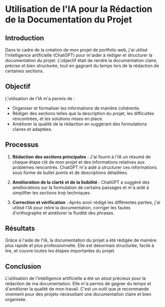 # Utilisation de l'IA pour la Rédaction de la Documentation du Projet

## Introduction
Dans le cadre de la création de mon projet de portfolio web, j'ai utilisé l'intelligence artificielle (ChatGPT) pour m'aider à rédiger et structurer la documentation du projet. L'objectif était de rendre la documentation claire, précise et bien structurée, tout en gagnant du temps lors de la rédaction de certaines sections.

## Objectif
L'utilisation de l'IA m'a permis de :

- Organiser et formaliser les informations de manière cohérente.
- Rédiger des sections telles que la description du projet, les difficultés rencontrées, et les solutions mises en place.
- Améliorer la qualité de la rédaction en suggérant des formulations claires et adaptées.

## Processus
1. **Rédaction des sections principales** : 
   J'ai fourni à l'IA un résumé de chaque étape clé de mon projet et des informations relatives aux problèmes rencontrés. ChatGPT m'a aidé à structurer ces informations sous forme de bullet points et de descriptions détaillées.

2. **Amélioration de la clarté et de la lisibilité** : 
   ChatGPT a suggéré des améliorations sur la formulation de certains passages et m'a aidé à simplifier les sections trop techniques.

3. **Correction et vérification** :
   Après avoir rédigé les différentes parties, j'ai utilisé l'IA pour relire la documentation, corriger les fautes d'orthographe et améliorer la fluidité des phrases.

## Résultats
Grâce à l'aide de l'IA, la documentation du projet a été rédigée de manière plus rapide et plus professionnelle. Elle est désormais structurée, facile à lire, et couvre toutes les étapes importantes du projet.

## Conclusion
L'utilisation de l'intelligence artificielle a été un atout précieux pour la rédaction de ma documentation. Elle m'a permis de gagner du temps et d'améliorer la qualité de mon travail. C'est un outil que je recommande vivement pour des projets nécessitant une documentation claire et bien organisée.

